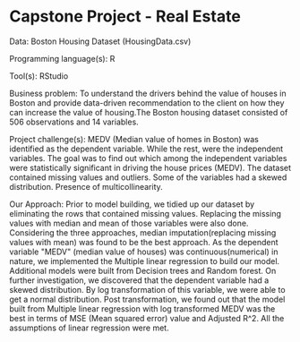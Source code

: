 # Capstone Project - Real Estate
Data: Boston Housing Dataset (HousingData.csv) 

Programming language(s): R 

Tool(s): RStudio  

Business problem: To understand the drivers behind the value of houses in Boston and provide data-driven recommendation to the client on how they can increase the value of housing.The Boston housing dataset consisted of 506 observations and 14 variables.  

Project challenge(s): MEDV (Median value of homes in Boston) was identified as the dependent variable. While the rest, were the independent variables. The goal was to find out which among the independent variables were statistically significant in driving the house prices (MEDV). The dataset contained missing values and outliers. Some of the variables had a skewed distribution. Presence of multicollinearity.  

Our Approach: Prior to model building, we tidied up our dataset by eliminating the rows that contained missing values. Replacing the missing values with median and mean of those variables were also done. Considering the three approaches, median imputation(replacing missing values with mean) was found to be the best approach. As the dependent variable "MEDV" (median value of houses) was continuous(numerical) in nature, we implemented the Multiple linear regression to build our model. Additional models were built from Decision trees and Random forest. On further investigation, we discovered that the dependent variable had a skewed distribution. By log transformation of this variable, we were able to get a normal distribution. Post transformation, we found out that the model built from Multiple linear regression with log transformed MEDV was the best in terms of MSE (Mean squared error) value and Adjusted R^2. All the assumptions of linear regression were met.
